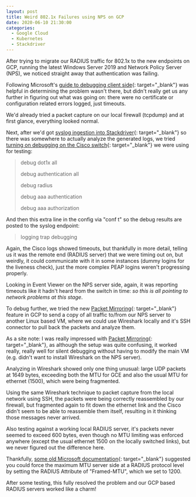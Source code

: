 ```yaml
---
layout: post
title: Weird 802.1x Failures using NPS on GCP
date: 2020-06-10 21:30:00
categories:
  - Google Cloud
  - Kubernetes
  - Stackdriver
---
```


After trying to migrate our RADIUS traffic for 802.1x to the new endpoints on GCP, running the latest Windows Server 2019 and Network Policy Server (NPS), we noticed straight away that authentication was failing.

Following Microsoft's [guide to debugging client side](https://docs.microsoft.com/en-us/windows/client-management/data-collection-for-802-authentication){: target="_blank"} was helpful in determining the problem wasn't there, but didn't really get us any further in figuring out what was going on: there were no certificate or configuration related errors logged, just timeouts.

We'd already tried a packet capture on our local firewall (tcpdump) and at first glance, everything looked normal.

Next, after we'd got [syslog ingestion into Stackdriver](https://www.infitialis.com/2020/06/04/syslog-from-on-prem-to-stackdriver-in-gcp/){: target="_blank"} so there was somewhere to actually analyze the generated logs, we tried [turning on debugging on the Cisco switch](https://community.cisco.com/t5/security-documents/802-1x-wired-authentication-on-a-cisco-switch-3550-with-acs-4-2/ta-p/3140855#toc-hId-594963557){: target="_blank"} we were using for testing:

> debug dot1x all
>
>
> debug authentication all
>
>
> debug radius
>
>
> debug aaa authentication
>
>
> debug aaa authorization

And then this extra line in the config via "conf t" so the debug results are posted to the syslog endpoint:

> logging trap debugging

Again, the Cisco logs showed timeouts, but thankfully in more detail, telling us it was the remote end (RADIUS server) that we were timing out on, but weirdly, it could communicate with it in some instances (dummy logins for the liveness check), just the more complex PEAP logins weren't progressing properly.

Looking in Event Viewer on the NPS server side, again, it was reporting timeouts like it hadn't heard from the switch in time: *so this is all pointing to network problems at this stage*.

To debug further, we tried the new [Packet Mirroring](https://cloud.google.com/vpc/docs/packet-mirroring){: target="_blank"} feature in GCP to send a copy of all traffic to/from our NPS server to another Linux based VM, where we could use Wireshark locally and it's SSH connector to pull back the packets and analyze them.

As a site note: I was really impressed with [Packet Mirroring](https://cloud.google.com/vpc/docs/packet-mirroring){: target="_blank"}, as although the setup was quite confusing, it worked really, really well for silent debugging without having to modify the main VM (e.g. didn't want to install Wireshark on the NPS server).

Analyzing in Wireshark showed only one thing unusual: large UDP packets at 1649 bytes, exceeding both the MTU for GCE and also the usual MTU for ethernet (1500), which were being fragmented.

Using the same Wireshark technique to packet capture from the local network using SSH, the packets were being correctly reassembled by our firewall, but fragmented again to fit down the ethernet link and the Cisco didn't seem to be able to reassemble them itself, resulting in it thinking those messages never arrived.

Also testing against a working local RADIUS server, it's packets never seemed to exceed 600 bytes, even though no MTU limiting was enforced anywhere (except the usual ethernet 1500 on the locally switched links), but we never figured out the difference here.

Thankfully, [some old Microsoft documentation](https://support.microsoft.com/en-gb/help/883389/how-to-reduce-the-eap-packet-size-by-using-the-framed-mtu-attribute-in){: target="_blank"} suggested you could force the maximum MTU server side at a RADIUS protocol level by setting the RADIUS Attribute of "Framed-MTU", which we set to 1200.

After some testing, this fully resolved the problem and our GCP based RADIUS servers worked like a charm\!

&nbsp;